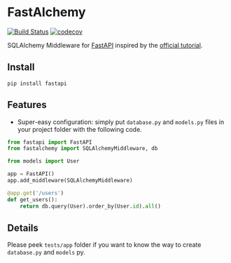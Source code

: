 FastAlchemy
===========

[![Build Status](https://travis-ci.com/cloudeyes/fastalchemy.svg?branch=master)](https://travis-ci.com/cloudeyes/fastalchemy)
[![codecov](https://codecov.io/gh/cloudeyes/fastalchemy/branch/master/graph/badge.svg)](https://codecov.io/gh/cloudeyes/fastalchemy)

SQLAlchemy Middleware for [FastAPI](http://github.com/tiangolo/fastapi) inspired by the [official tutorial](https://fastapi.tiangolo.com/tutorial/sql-databases). 


Install
--------

```
pip install fastapi
```

Features
--------

- Super-easy configuration: simply put `database.py` and `models.py` files in your project folder with the following code.

```python
from fastapi import FastAPI
from fastalchemy import SQLAlchemyMiddleware, db

from models import User

app = FastAPI()
app.add_middleware(SQLAlchemyMiddleware)

@app.get('/users')
def get_users():
    return db.query(User).order_by(User.id).all()
```

Details
-------

Please peek `tests/app` folder if you want to know the way to create `database.py` and `models` py.
